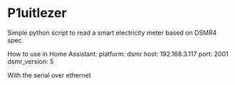 P1uitlezer
==========

Simple python script to read a smart electricity meter based on DSMR4 spec.

How to use in Home Assistant:
    platform: dsmr
    host: 192.168.3.117
    port: 2001
    dsmr_version: 5
    
    
 With the serial over ethernet
